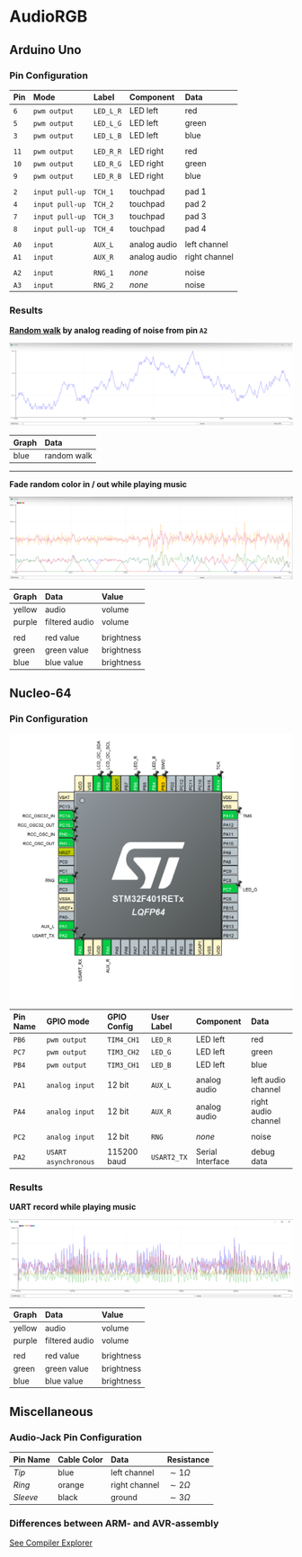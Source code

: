 
# AudioRGB

## Arduino Uno

### Pin Configuration

| Pin  | Mode            | Label     | Component    | Data            |
| :--- | :-------------- | :-------- | :----------- | :-------------- |
| `6`  | `pwm output`    | `LED_L_R` | LED left     | red             |
| `5`  | `pwm output`    | `LED_L_G` | LED left     | green           |
| `3`  | `pwm output`    | `LED_L_B` | LED left     | blue            |
|      |                 |           |              |                 |
| `11` | `pwm output`    | `LED_R_R` | LED right    | red             |
| `10` | `pwm output`    | `LED_R_G` | LED right    | green           |
| `9`  | `pwm output`    | `LED_R_B` | LED right    | blue            |
|      |                 |           |              |                 |
| `2`  | `input pull-up` | `TCH_1`   | touchpad     | pad 1           |
| `4`  | `input pull-up` | `TCH_2`   | touchpad     | pad 2           |
| `7`  | `input pull-up` | `TCH_3`   | touchpad     | pad 3           |
| `8`  | `input pull-up` | `TCH_4`   | touchpad     | pad 4           |
|      |                 |           |              |                 |
| `A0` | `input`         | `AUX_L`   | analog audio | left channel    |
| `A1` | `input`         | `AUX_R`   | analog audio | right channel   |
|      |                 |           |              |                 |
| `A2` | `input`         | `RNG_1`   | *none*       | noise           |
| `A3` | `input`         | `RNG_2`   | *none*       | noise           |

### Results

**[Random walk](https://en.wikipedia.org/wiki/Random_walk) by analog reading of noise from pin `A2`**

![](img/random-walk-by-reading-analog-floating-bits.png)

| Graph | Data        |
| :---- | :---------- |
| blue  | random walk |

***

**Fade random color in / out while playing music**

![](img/fade-random-color-in-out.png)

| Graph  | Data           | Value      |
| :----- | :------------- | :--------- |
| yellow | audio          | volume     |
| purple | filtered audio | volume     |
|        |                |            |
| red    | red value      | brightness |
| green  | green value    | brightness |
| blue   | blue value     | brightness |

## Nucleo-64

### Pin Configuration

![](img/nucleo-64-pin-configuration.png)

| Pin Name | GPIO mode            | GPIO Config | User Label  | Component        | Data                |
| :------- | :------------------- | :---------- | :---------- | :--------------- | :------------------ |
| `PB6`    | `pwm output`         | `TIM4_CH1`  | `LED_R`     | LED left         | red                 |
| `PC7`    | `pwm output`         | `TIM3_CH2`  | `LED_G`     | LED left         | green               |
| `PB4`    | `pwm output`         | `TIM3_CH1`  | `LED_B`     | LED left         | blue                |
|          |                      |             |             |                  |                     |
| `PA1`    | `analog input`       | 12 bit      | `AUX_L`     | analog audio     | left audio channel  |
| `PA4`    | `analog input`       | 12 bit      | `AUX_R`     | analog audio     | right audio channel |
|          |                      |             |             |                  |                     |
| `PC2`    | `analog input`       | 12 bit      | `RNG`       | *none*           | noise               |
|          |                      |             |             |                  |                     |
| `PA2`    | `USART asynchronous` | 115200 baud | `USART2_TX` | Serial Interface | debug data          |

### Results

**UART record while playing music**

![](img/stm_uart_record_while_playing_music.png)

| Graph  | Data           | Value      |
| :----- | :------------- | :--------- |
| yellow | audio          | volume     |
| purple | filtered audio | volume     |
|        |                |            |
| red    | red value      | brightness |
| green  | green value    | brightness |
| blue   | blue value     | brightness |

## Miscellaneous

### Audio-Jack Pin Configuration

| Pin Name | Cable Color | Data          | Resistance    |
| :------- | :---------- | :------------ | :------------ |
| *Tip*    | blue        | left channel  | $\sim1\Omega$ |
| *Ring*   | orange      | right channel | $\sim2\Omega$ |
| *Sleeve* | black       | ground        | $\sim3\Omega$ |

### Differences between ARM- and AVR-assembly

[See Compiler Explorer](https://godbolt.org/z/9YzeKaqcY)
